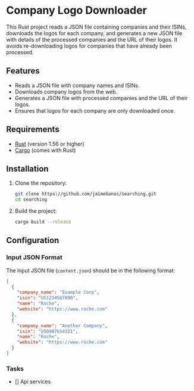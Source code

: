 # Company Logo Downloader

This Rust project reads a JSON file containing companies and their ISINs, downloads the logos for each company, and generates a new JSON file with details of the processed companies and the URL of their logos. It avoids re-downloading logos for companies that have already been processed.

## Features

- Reads a JSON file with company names and ISINs.
- Downloads company logos from the web.
- Generates a JSON file with processed companies and the URL of their logos.
- Ensures that logos for each company are only downloaded once.

## Requirements

- [Rust](https://www.rust-lang.org/) (version 1.56 or higher)
- [Cargo](https://doc.rust-lang.org/cargo/) (comes with Rust)

## Installation

1. Clone the repository:

    ```bash
    git clone https://github.com/jaimebanos/searching.git
    cd searching
    ```

2. Build the project:

    ```bash
    cargo build --release
    ```

## Configuration

### Input JSON Format

The input JSON file (`content.json`) should be in the following format:

```json
[
  {
    "company_name": "Example Corp",
    "isin": "US1234567890",
    "name": "Roche",
    "website": "https://www.roche.com"
  },
  {
    "company_name": "Another Company",
    "isin": "US0987654321",
    "name": "Roche",
    "website": "https://www.roche.com"
  }
]
```

### Tasks
- [] Api services